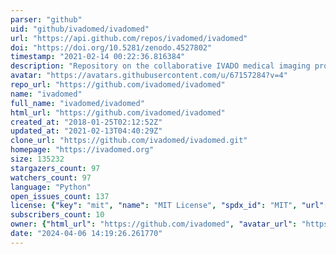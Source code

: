 ```yaml
---
parser: "github"
uid: "github/ivadomed/ivadomed"
url: "https://api.github.com/repos/ivadomed/ivadomed"
doi: "https://doi.org/10.5281/zenodo.4527802"
timestamp: "2021-02-14 00:22:36.816384"
description: "Repository on the collaborative IVADO medical imaging project between the Mila and NeuroPoly labs."
avatar: "https://avatars.githubusercontent.com/u/67157284?v=4"
repo_url: "https://github.com/ivadomed/ivadomed"
name: "ivadomed"
full_name: "ivadomed/ivadomed"
html_url: "https://github.com/ivadomed/ivadomed"
created_at: "2018-01-25T02:12:52Z"
updated_at: "2021-02-13T04:40:29Z"
clone_url: "https://github.com/ivadomed/ivadomed.git"
homepage: "https://ivadomed.org"
size: 135232
stargazers_count: 97
watchers_count: 97
language: "Python"
open_issues_count: 137
license: {"key": "mit", "name": "MIT License", "spdx_id": "MIT", "url": "https://api.github.com/licenses/mit", "node_id": "MDc6TGljZW5zZTEz"}
subscribers_count: 10
owner: {"html_url": "https://github.com/ivadomed", "avatar_url": "https://avatars.githubusercontent.com/u/67157284?v=4", "login": "ivadomed", "type": "Organization"}
date: "2024-04-06 14:19:26.261770"
---
```

